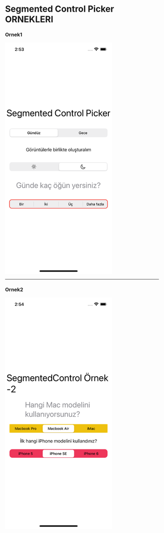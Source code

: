 # Segmented Control Picker ORNEKLERI

<p align="center">
  <h3>Ornek1</h3>
  <img src="1.png" width="350">
</p>
<hr>

<p align="center">
  <h3>Ornek2</h3>
  <img src="2.png" width="350">
</p>
